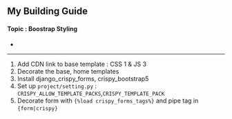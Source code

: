##  My Building Guide

#### Topic : Boostrap Styling
- 
---

1. Add CDN link to base template : CSS 1 & JS 3
2. Decorate the base, home templates
3. Install django_crispy_forms, crispy_bootstrap5
4. Set up `project/setting.py` : `CRISPY_ALLOW_TEMPLATE_PACKS`,`CRISPY_TEMPLATE_PACK`
5. Decorate form with `{%load crispy_forms_tags%}` and pipe tag in `{form|crispy}`